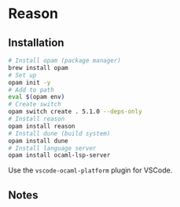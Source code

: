 # Reason

## Installation

```sh
# Install opam (package manager)
brew install opam
# Set up
opam init -y
# Add to path
eval $(opam env)
# Create switch
opam switch create . 5.1.0 --deps-only
# Install reason
opam install reason
# Install dune (build system)
opam install dune
# Install language server
opam install ocaml-lsp-server
```

Use the `vscode-ocaml-platform` plugin for VSCode.

## Notes

